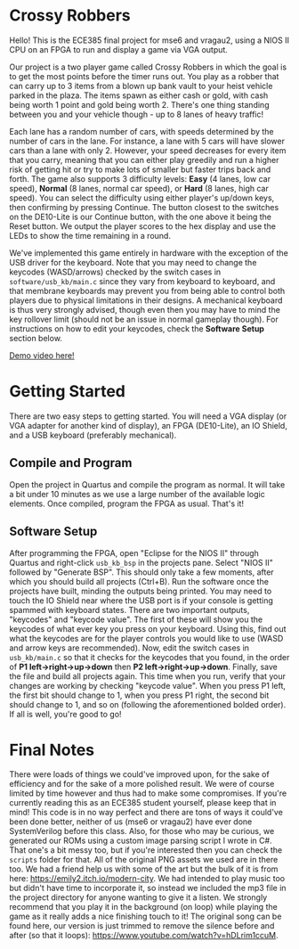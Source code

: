# Crossy Robbers

Hello! This is the ECE385 final project for mse6 and vragau2, using a NIOS II CPU on an FPGA to run and display a game via VGA output. 

Our project is a two player game called Crossy Robbers in which the goal is to get the most points before the timer runs out. You play as a robber that can carry up to 3 items from a blown up bank vault to your heist vehicle parked in the plaza. The items spawn as either cash or gold, with cash being worth 1 point and gold being worth 2. There's one thing standing between you and your vehicle though - up to 8 lanes of heavy traffic!

Each lane has a random number of cars, with speeds determined by the number of cars in the lane. For instance, a lane with 5 cars will have slower cars than a lane with only 2. However, your speed decreases for every item that you carry, meaning that you can either play greedily and run a higher risk of getting hit or try to make lots of smaller but faster trips back and forth. The game also supports 3 difficulty levels: **Easy** (4 lanes, low car speed), **Normal** (8 lanes, normal car speed), or **Hard** (8 lanes, high car speed). You can select the difficulty using either player's up/down keys, then confirming by pressing Continue. The button closest to the switches on the DE10-Lite is our Continue button, with the one above it being the Reset button. We output the player scores to the hex display and use the LEDs to show the time remaining in a round.

We've implemented this game entirely in hardware with the exception of the USB driver for the keyboard. Note that you may need to change the keycodes (WASD/arrows) checked by the switch cases in `software/usb_kb/main.c` since they vary from keyboard to keyboard, and that membrane keyboards may prevent you from being able to control both players due to physical limitations in their designs. A mechanical keyboard is thus very strongly advised, though even then you may have to mind the key rollover limit (should not be an issue in normal gameplay though). For instructions on how to edit your keycodes, check the **Software Setup** section below.

[Demo video here!](https://drive.google.com/file/d/1G1Z4NuNsJhKlOoBdf4irFkONP2pcbKY5/view)

# Getting Started

There are two easy steps to getting started. You will need a VGA display (or VGA adapter for another kind of display), an FPGA (DE10-Lite), an IO Shield, and a USB keyboard (preferably mechanical).

## Compile and Program

Open the project in Quartus and compile the program as normal. It will take a bit under 10 minutes as we use a large number of the available logic elements. Once compiled, program the FPGA as usual. That's it!

## Software Setup

After programming the FPGA, open "Eclipse for the NIOS II" through Quartus and right-click `usb_kb_bsp` in the projects pane. Select "NIOS II" followed by "Generate BSP". This should only take a few moments, after which you should build all projects (Ctrl+B). Run the software once the projects have built, minding the outputs being printed. You may need to touch the IO Shield near where the USB port is if your console is getting spammed with keyboard states. There are two important outputs, "keycodes" and "keycode value". The first of these will show you the keycodes of what ever key you press on your keyboard. Using this, find out what the keycodes are for the player controls you would like to use (WASD and arrow keys are recommended). Now, edit  the switch cases in `usb_kb/main.c` so that it checks for the keycodes that you found, in the order of **P1 left->right->up->down** then **P2 left->right->up->down**. Finally, save the file and build all projects again. This time when you run, verify that your changes are working by checking "keycode value". When you press P1 left, the first bit should change to 1, when you press P1 right, the second bit should change to 1, and so on (following the aforementioned bolded order). If all is well, you're good to go!


# Final Notes

There were loads of things we could've improved upon, for the sake of efficiency and for the sake of a more polished result. We were of course limited by time however and thus had to make some compromises. If you're currently reading this as an ECE385 student yourself, please keep that in mind! This code is in no way perfect and there are tons of ways it could've been done better, neither of us (mse6 or vragau2) have ever done SystemVerilog before this class. Also, for those who may be curious, we generated our ROMs using a custom image parsing script I wrote in C#. That one's a bit messy too, but if you're interested then you can check the `scripts` folder for that. All of the original PNG assets we used are in there too. We had a friend help us with some of the art but the bulk of it is from here: https://emily2.itch.io/modern-city. We had intended to play music too but didn't have time to incorporate it, so instead we included the mp3 file in the project directory for anyone wanting to give it a listen. We strongly recommend that you play it in the background (on loop) while playing the game as it really adds a nice finishing touch to it! The original song can be found here, our version is just trimmed to remove the silence before and after (so that it loops): https://www.youtube.com/watch?v=hDLrim1ccuM.
